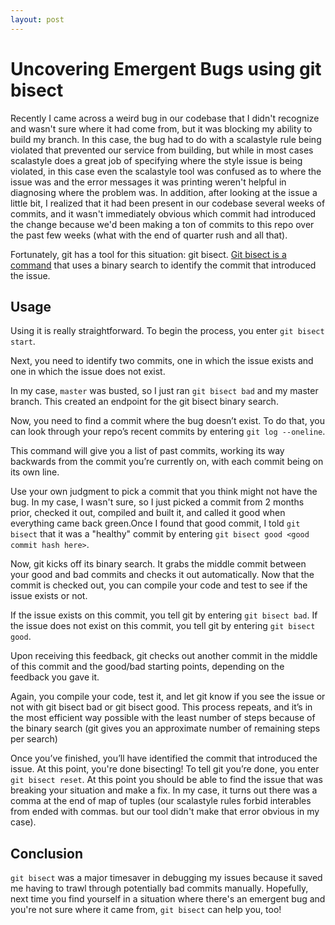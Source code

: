 ```yaml
---
layout: post
---
```


# Uncovering Emergent Bugs using git bisect

Recently I came across a weird bug in our codebase that I didn't recognize and wasn't sure where it had come from, but it was blocking my ability to build my branch.
In this case, the bug had to do with a scalastyle rule being violated that prevented our service from building, but while in most cases scalastyle does a great job of
specifying where the style issue is being violated, in this case even the scalastyle tool was confused as to where the issue was and the error messages it was printing weren't
helpful in diagnosing where the problem was.  In addition, after looking at the issue a little bit, I realized that it had been present in our codebase several weeks of commits,
and it wasn't immediately obvious which commit had introduced the change because we'd been making a ton of commits to this repo over the past few weeks (what with the end of quarter rush and all that).  

Fortunately, git has a tool for this situation: git bisect.  [Git bisect is a command](https://git-scm.com/docs/git-bisect) that uses a binary search to identify the commit that introduced the issue.

## Usage
Using it is really straightforward.  To begin the process, you enter `git bisect start`.

Next, you need to identify two commits, one in which the issue exists and one in which the issue does not exist.

In my case, `master` was busted, so I just ran `git bisect bad` and my master branch.  This created an endpoint for the git bisect binary search.

Now, you need to find a commit where the bug doesn’t exist. To do that, you can look through your repo’s recent commits by entering `git log --oneline`. 

This command will give you a list of past commits, working its way backwards from the commit you’re currently on, with each commit being on its own line.

Use your own judgment to pick a commit that you think might not have the bug.  In my case, I wasn't sure, so I just picked a commit from 2 months prior, checked it out, compiled and built it, and called
it good when everything came back green.Once I found that good commit, I told `git bisect` that it was a "healthy" commit by entering `git bisect good <good commit hash here>`.

Now, git kicks off its binary search. It grabs the middle commit between your good and bad commits and checks it out automatically.
Now that the commit is checked out, you can compile your code and test to see if the issue exists or not.

If the issue exists on this commit, you tell git by entering `git bisect bad`. If the issue does not exist on this commit, you tell git by entering `git bisect good`.

Upon receiving this feedback, git checks out another commit in the middle of this commit and the good/bad starting points, depending on the feedback you gave it.

Again, you compile your code, test it, and let git know if you see the issue or not with git bisect bad or git bisect good.
This process repeats, and it’s in the most efficient way possible with the least number of steps because of the binary search (git gives you an approximate number of remaining steps per search)

Once you’ve finished, you’ll have identified the commit that introduced the issue. At this point, you're done bisecting!  To tell git you’re done, you enter `git bisect reset`.  At this point you should
be able to find the issue that was breaking your situation and make a fix.  In my case, it turns out there was a comma at the end of map of tuples (our scalastyle rules forbid interables from ended with commas. but our tool didn't make that error obvious in my case).

## Conclusion 
`git bisect` was a major timesaver in debugging my issues because it saved me having to trawl through potentially bad commits manually.  Hopefully, next time you find yourself in a situation where there's an emergent bug and you're not sure where it came from, `git bisect` can help you, too! 